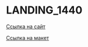 # LANDING_1440

<a href="https://html-preview.github.io/?url=https://github.com/MiroshnikovLI/LANDING_1440/blob/main/index.html">Ссылка на сайт</a>

<a href="https://www.figma.com/design/ecQV1zkIU9eFaSIpDSEPi3/SOS?node-id=67-58&t=ft4t9VrEv8PbCU0z-0">Ссылка на макет</a>